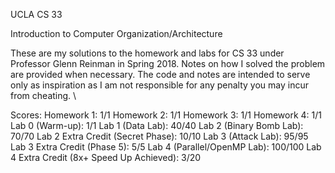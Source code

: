 

UCLA CS 33

Introduction to Computer Organization/Architecture

These are my solutions to the homework and labs for CS 33 under Professor Glenn Reinman in Spring 2018. Notes on how I solved the problem are provided when necessary.  The code and notes are intended to serve only as inspiration as I am not responsible for any penalty you may incur from cheating. \

Scores:
Homework 1: 1/1
Homework 2: 1/1
Homework 3: 1/1
Homework 4: 1/1
Lab 0 (Warm-up): 1/1
Lab 1 (Data Lab):  40/40
Lab 2 (Binary Bomb Lab): 70/70
Lab 2 Extra Credit (Secret Phase):  10/10
Lab 3 (Attack Lab): 95/95
Lab 3 Extra Credit (Phase 5): 5/5
Lab 4 (Parallel/OpenMP Lab): 100/100
Lab 4 Extra Credit (8x+ Speed Up Achieved): 3/20

